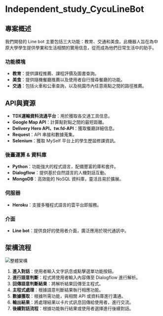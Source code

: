 # Independent_study_CycuLineBot

## 專案概述
我們開發的 Line bot 主要包括三大功能：教育、交通和美食。此機器人旨在為中原大學學生提供學業和生活相關的實用信息，從而成為他們日常生活中的助手。

### 功能模塊
- **教育**：提供課程推薦、課程評價及圖書查詢。
- **美食**：提供隨機餐廳推薦以及使用者自行搜尋餐廳的功能。
- **交通**：包括火車和公車查詢，以及桃園市內任意兩點之間的路徑推薦。

## API與資源
- **TDX運輸資料流通平台**：用於獲取各交通工具信息。
- **Google Map API**：計算點對點之間的最短距離。
- **Delivery Hero API、tw.fd-API**：獲取餐廳詳細信息。
- **Request**：API 串接和數據蒐集。
- **Selenium**：獲取 MySelf 平台上的學生歷屆修課資訊。

### 後臺運算 & 資料庫
- **Python**：功能強大的程式語言，配備豐富的庫和套件。
- **Dialogflow**：提供基於自然語言的人機對話互動。
- **MongoDB**：高效能的 NoSQL 資料庫，靈活且易於擴展。

### 伺服器
- **Heroku**：支援多種程式語言的雲平台即服務。

### 介面
- **Line bot**：提供良好的使用者介面，廣泛應用於現代通訊中。

## 架構流程
![整體架構](https://github.com/xu35k6/Independent_study_CycuLineBot/assets/93394491/ac5d46d8-eafd-4a58-bea4-72402bf69324)
1. **進入對話**：使用者輸入文字訊息或點擊選單功能按鈕。
2. **進行語意判斷**：程式將使用者輸入內容傳至 Dialogflow 進行解析。
3. **回傳語意判斷結果**：將解析結果回傳至主程式。
4. **主程式處理**：根據語意判斷結果執行相應功能。
5. **數據獲取**：根據所需功能，與相關 API 或資料庫進行溝通。
6. **輸出結果**：將處理結果以卡片式訊息回傳給使用者，進行交流。
7. **後續對話流程**：根據功能執行結果或使用者選擇進行後續對話。
